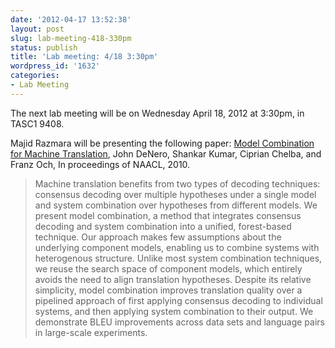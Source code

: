 ```yaml
---
date: '2012-04-17 13:52:38'
layout: post
slug: lab-meeting-418-330pm
status: publish
title: 'Lab meeting: 4/18 3:30pm'
wordpress_id: '1632'
categories:
- Lab Meeting
---
```



The next lab meeting will be on Wednesday April 18, 2012 at 3:30pm, in TASC1 9408.






Majid Razmara will be presenting the following paper: [Model Combination for Machine Translation](http://www.denero.org/content/pubs/naacl10_denero_combination.pdf), John DeNero, Shankar Kumar, Ciprian Chelba, and Franz Och, In proceedings of NAACL, 2010.


> Machine translation benefits from two types of decoding techniques: consensus decoding over multiple hypotheses under a single model and system combination over hypotheses from different models. We present model combination, a method that integrates consensus decoding and system combination into a unified, forest-based technique. Our approach makes few assumptions about the underlying component models, enabling us to combine systems with heterogenous structure. Unlike most system combination techniques, we reuse the search space of component models, which entirely avoids the need to align translation hypotheses. Despite its relative simplicity, model combination improves translation quality over a pipelined approach of first applying consensus decoding to individual systems, and then applying system combination to their output. We demonstrate BLEU improvements across data sets and language pairs in large-scale experiments.




